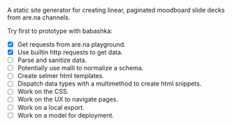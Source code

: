 A static site generator for creating linear, paginated moodboard slide decks from are.na channels.

Try first to prototype with babashka:

- [x] Get requests from are.na playground.
- [x] Use builtin http requests to get data.
- [ ] Parse and sanitize data.
- [ ] Potentially use malli to normalize a schema.
- [ ] Create selmer html templates.
- [ ] Dispatch data types with a multimethod to create html snippets.
- [ ] Work on the CSS.
- [ ] Work on the UX to navigate pages.
- [ ] Work on a local export.
- [ ] Work on a model for deployment.
